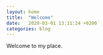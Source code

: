 ```yaml
---
layout: home
title:  "Welcome"
date:   2020-03-01 13:11:24 +0200
categories: blog
---
```


Welcome to my place.


